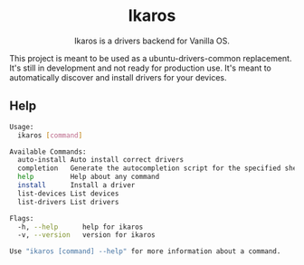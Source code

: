 <div align="center">
  <h1 align="center">Ikaros</h1>
  <p align="center">Ikaros is a drivers backend for Vanilla OS.</p>
</div>

This project is meant to be used as a ubuntu-drivers-common replacement. It's still
in development and not ready for production use. It's meant to automatically
discover and install drivers for your devices.

## Help

```bash
Usage:
  ikaros [command]

Available Commands:
  auto-install Auto install correct drivers
  completion   Generate the autocompletion script for the specified shell
  help         Help about any command
  install      Install a driver
  list-devices List devices
  list-drivers List drivers

Flags:
  -h, --help      help for ikaros
  -v, --version   version for ikaros

Use "ikaros [command] --help" for more information about a command.
```
